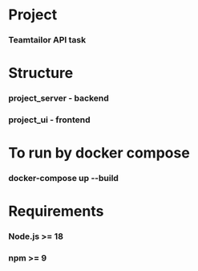 # Project

### Teamtailor API task

# Structure

### project_server - backend

### project_ui - frontend

# To run by docker compose

### docker-compose up --build

# Requirements

### Node.js >= 18

### npm >= 9
